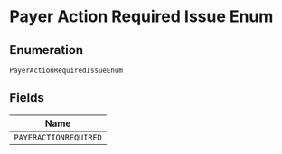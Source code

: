 
# Payer Action Required Issue Enum

## Enumeration

`PayerActionRequiredIssueEnum`

## Fields

| Name |
|  --- |
| `PAYERACTIONREQUIRED` |

